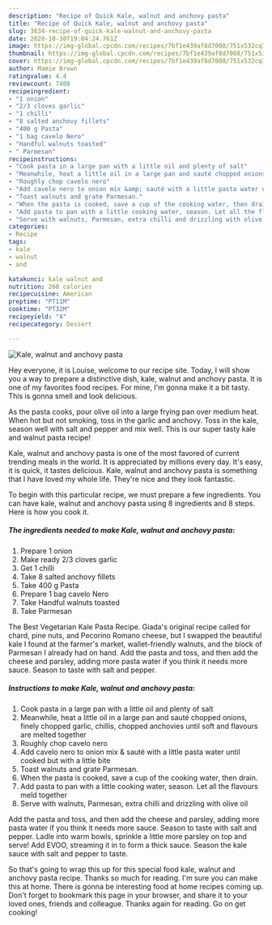 ```yaml
---
description: "Recipe of Quick Kale, walnut and anchovy pasta"
title: "Recipe of Quick Kale, walnut and anchovy pasta"
slug: 3634-recipe-of-quick-kale-walnut-and-anchovy-pasta
date: 2020-10-30T19:04:24.761Z
image: https://img-global.cpcdn.com/recipes/7bf1e439af8d7008/751x532cq70/kale-walnut-and-anchovy-pasta-recipe-main-photo.jpg
thumbnail: https://img-global.cpcdn.com/recipes/7bf1e439af8d7008/751x532cq70/kale-walnut-and-anchovy-pasta-recipe-main-photo.jpg
cover: https://img-global.cpcdn.com/recipes/7bf1e439af8d7008/751x532cq70/kale-walnut-and-anchovy-pasta-recipe-main-photo.jpg
author: Mamie Brown
ratingvalue: 4.4
reviewcount: 7408
recipeingredient:
- "1 onion"
- "2/3 cloves garlic"
- "1 chilli"
- "8 salted anchovy fillets"
- "400 g Pasta"
- "1 bag cavelo Nero"
- "Handful walnuts toasted"
- " Parmesan"
recipeinstructions:
- "Cook pasta in a large pan with a little oil and plenty of salt"
- "Meanwhile, heat a little oil in a large pan and sauté chopped onions, finely chopped garlic, chillis, chopped anchovies until soft and flavours are melted together"
- "Roughly chop cavelo nero"
- "Add cavelo nero to onion mix &amp; sauté with a little pasta water until cooked but with a little bite"
- "Toast walnuts and grate Parmesan."
- "When the pasta is cooked, save a cup of the cooking water, then drain."
- "Add pasta to pan with a little cooking water, season. Let all the flavours meld together"
- "Serve with walnuts, Parmesan, extra chilli and drizzling with olive oil"
categories:
- Recipe
tags:
- kale
- walnut
- and

katakunci: kale walnut and 
nutrition: 260 calories
recipecuisine: American
preptime: "PT11M"
cooktime: "PT32M"
recipeyield: "4"
recipecategory: Dessert

---
```



![Kale, walnut and anchovy pasta](https://img-global.cpcdn.com/recipes/7bf1e439af8d7008/751x532cq70/kale-walnut-and-anchovy-pasta-recipe-main-photo.jpg)

Hey everyone, it is Louise, welcome to our recipe site. Today, I will show you a way to prepare a distinctive dish, kale, walnut and anchovy pasta. It is one of my favorites food recipes. For mine, I'm gonna make it a bit tasty. This is gonna smell and look delicious.

As the pasta cooks, pour olive oil into a large frying pan over medium heat. When hot but not smoking, toss in the garlic and anchovy. Toss in the kale, season well with salt and pepper and mix well. This is our super tasty kale and walnut pasta recipe!

Kale, walnut and anchovy pasta is one of the most favored of current trending meals in the world. It is appreciated by millions every day. It's easy, it is quick, it tastes delicious. Kale, walnut and anchovy pasta is something that I have loved my whole life. They're nice and they look fantastic.


To begin with this particular recipe, we must prepare a few ingredients. You can have kale, walnut and anchovy pasta using 8 ingredients and 8 steps. Here is how you cook it.

<!--inarticleads1-->

##### The ingredients needed to make Kale, walnut and anchovy pasta:

1. Prepare 1 onion
1. Make ready 2/3 cloves garlic
1. Get 1 chilli
1. Take 8 salted anchovy fillets
1. Take 400 g Pasta
1. Prepare 1 bag cavelo Nero
1. Take Handful walnuts toasted
1. Take  Parmesan


The Best Vegetarian Kale Pasta Recipe. Giada&#39;s original recipe called for chard, pine nuts, and Pecorino Romano cheese, but I swapped the beautiful kale I found at the farmer&#39;s market, wallet-friendly walnuts, and the block of Parmesan I already had on hand. Add the pasta and toss, and then add the cheese and parsley, adding more pasta water if you think it needs more sauce. Season to taste with salt and pepper. 

<!--inarticleads2-->

##### Instructions to make Kale, walnut and anchovy pasta:

1. Cook pasta in a large pan with a little oil and plenty of salt
1. Meanwhile, heat a little oil in a large pan and sauté chopped onions, finely chopped garlic, chillis, chopped anchovies until soft and flavours are melted together
1. Roughly chop cavelo nero
1. Add cavelo nero to onion mix &amp; sauté with a little pasta water until cooked but with a little bite
1. Toast walnuts and grate Parmesan.
1. When the pasta is cooked, save a cup of the cooking water, then drain.
1. Add pasta to pan with a little cooking water, season. Let all the flavours meld together
1. Serve with walnuts, Parmesan, extra chilli and drizzling with olive oil


Add the pasta and toss, and then add the cheese and parsley, adding more pasta water if you think it needs more sauce. Season to taste with salt and pepper. Ladle into warm bowls, sprinkle a little more parsley on top and serve! Add EVOO, streaming it in to form a thick sauce. Season the kale sauce with salt and pepper to taste. 

So that's going to wrap this up for this special food kale, walnut and anchovy pasta recipe. Thanks so much for reading. I'm sure you can make this at home. There is gonna be interesting food at home recipes coming up. Don't forget to bookmark this page in your browser, and share it to your loved ones, friends and colleague. Thanks again for reading. Go on get cooking!
